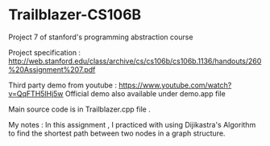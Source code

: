 # Trailblazer-CS106B
Project 7 of stanford's programming abstraction course 

Project specification : http://web.stanford.edu/class/archive/cs/cs106b/cs106b.1136/handouts/260%20Assignment%207.pdf

Third party demo from youtube :  https://www.youtube.com/watch?v=QqFTH5lHj5w
Official demo also available under demo.app file 

Main source code is in   Trailblazer.cpp file .


My notes :
In this assignment , I practiced with using Dijikastra's Algorithm to find the shortest path between two nodes in a graph 
structure.

